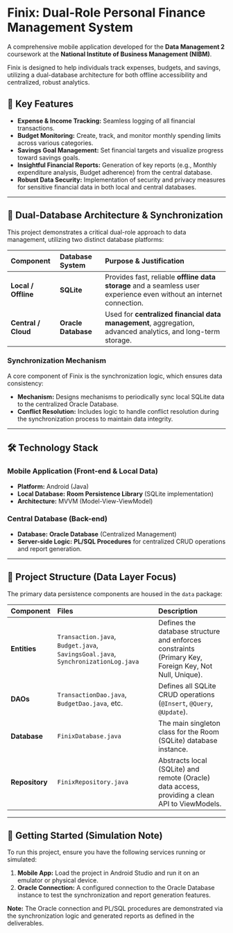 # Finix: Dual-Role Personal Finance Management System

A comprehensive mobile application developed for the **Data Management 2** coursework at the **National Institute of Business Management (NIBM)**.

Finix is designed to help individuals track expenses, budgets, and savings, utilizing a dual-database architecture for both offline accessibility and centralized, robust analytics.

## 🌟 Key Features

* **Expense & Income Tracking:** Seamless logging of all financial transactions.
* **Budget Monitoring:** Create, track, and monitor monthly spending limits across various categories.
* **Savings Goal Management:** Set financial targets and visualize progress toward savings goals.
* **Insightful Financial Reports:** Generation of key reports (e.g., Monthly expenditure analysis, Budget adherence) from the central database.
* **Robust Data Security:** Implementation of security and privacy measures for sensitive financial data in both local and central databases.

---

## 💾 Dual-Database Architecture & Synchronization

This project demonstrates a critical dual-role approach to data management, utilizing two distinct database platforms:

| Component | Database System | Purpose & Justification |
| :--- | :--- | :--- |
| **Local / Offline** | **SQLite** | Provides fast, reliable **offline data storage** and a seamless user experience even without an internet connection. |
| **Central / Cloud** | **Oracle Database** | Used for **centralized financial data management**, aggregation, advanced analytics, and long-term storage. |

### Synchronization Mechanism

A core component of Finix is the synchronization logic, which ensures data consistency:

* **Mechanism:** Designs mechanisms to periodically sync local SQLite data to the centralized Oracle Database.
* **Conflict Resolution:** Includes logic to handle conflict resolution during the synchronization process to maintain data integrity.

---

## 🛠 Technology Stack

### Mobile Application (Front-end & Local Data)

* **Platform:** Android (Java)
* **Local Database:** **Room Persistence Library** (SQLite implementation)
* **Architecture:** MVVM (Model-View-ViewModel)

### Central Database (Back-end)

* **Database:** **Oracle Database** (Centralized Management)
* **Server-side Logic:** **PL/SQL Procedures** for centralized CRUD operations and report generation.

---

## 📂 Project Structure (Data Layer Focus)

The primary data persistence components are housed in the `data` package:

| Component | Files | Description |
| :--- | :--- | :--- |
| **Entities** | `Transaction.java`, `Budget.java`, `SavingsGoal.java`, `SynchronizationLog.java` | Defines the database structure and enforces constraints (Primary Key, Foreign Key, Not Null, Unique). |
| **DAOs** | `TransactionDao.java`, `BudgetDao.java`, etc. | Defines all SQLite CRUD operations (`@Insert`, `@Query`, `@Update`). |
| **Database** | `FinixDatabase.java` | The main singleton class for the Room (SQLite) database instance. |
| **Repository** | `FinixRepository.java` | Abstracts local (SQLite) and remote (Oracle) data access, providing a clean API to ViewModels. |

---

## 🚀 Getting Started (Simulation Note)

To run this project, ensure you have the following services running or simulated:

1.  **Mobile App:** Load the project in Android Studio and run it on an emulator or physical device.
2.  **Oracle Connection:** A configured connection to the Oracle Database instance to test the synchronization and report generation features.

**Note:** The Oracle connection and PL/SQL procedures are demonstrated via the synchronization logic and generated reports as defined in the deliverables.
